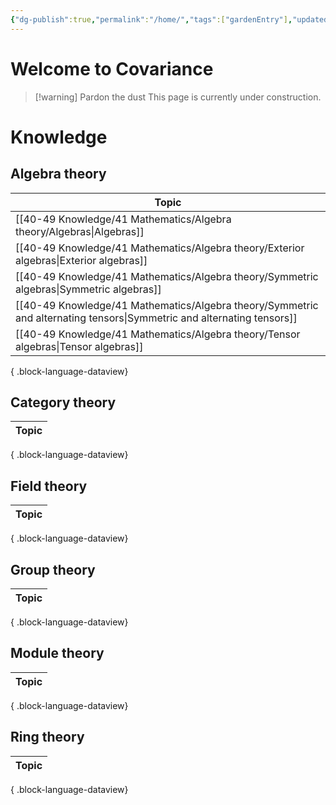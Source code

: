 ```yaml
---
{"dg-publish":true,"permalink":"/home/","tags":["gardenEntry"],"updated":"2024-07-21T13:47:02-07:00"}
---
```


# Welcome to Covariance

>[!warning] Pardon the dust
>This page is currently under construction.

# Knowledge

## Algebra theory

| Topic                                                                                                                     |
| ------------------------------------------------------------------------------------------------------------------------- |
| [[40-49 Knowledge/41 Mathematics/Algebra theory/Algebras\|Algebras]]                                                   |
| [[40-49 Knowledge/41 Mathematics/Algebra theory/Exterior algebras\|Exterior algebras]]                                 |
| [[40-49 Knowledge/41 Mathematics/Algebra theory/Symmetric algebras\|Symmetric algebras]]                               |
| [[40-49 Knowledge/41 Mathematics/Algebra theory/Symmetric and alternating tensors\|Symmetric and alternating tensors]] |
| [[40-49 Knowledge/41 Mathematics/Algebra theory/Tensor algebras\|Tensor algebras]]                                     |

{ .block-language-dataview}

## Category theory

| Topic |
| ----- |

{ .block-language-dataview}

## Field theory

| Topic |
| ----- |

{ .block-language-dataview}

## Group theory

| Topic |
| ----- |

{ .block-language-dataview}

## Module theory

| Topic |
| ----- |

{ .block-language-dataview}

## Ring theory

| Topic |
| ----- |

{ .block-language-dataview}

